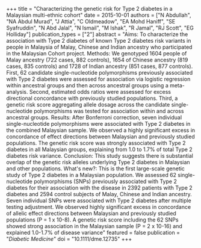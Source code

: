 +++
title = "Characterizing the genetic risk for Type 2 diabetes in a Malaysian multi-ethnic cohort"
date = 2015-10-01
authors = ["N Abdullah", "NA Abdul Murad", "J Attia", "C Oldmeadow", "EA Mohd Haniff", "SE Syafruddin", "N Abd Jalal", "N Ismail", "M Ishak", "R Jamal", "RJ Scott", "EG Holliday"]
publication_types = ["2"]
abstract = "Aims: To characterize the association with Type 2 diabetes of known Type 2 diabetes risk variants in people in Malaysia of Malay, Chinese and Indian ancestry who participated in the Malaysian Cohort project. Methods: We genotyped 1604 people of Malay ancestry (722 cases, 882 controls), 1654 of Chinese ancestry (819 cases, 835 controls) and 1728 of Indian ancestry (851 cases, 877 controls). First, 62 candidate single-nucleotide polymorphisms previously associated with Type 2 diabetes were assessed for association via logistic regression within ancestral groups and then across ancestral groups using a meta-analysis. Second, estimated odds ratios were assessed for excess directional concordance with previously studied populations. Third, a genetic risk score aggregating allele dosage across the candidate single-nucleotide polymorphisms was tested for association within and across ancestral groups. Results: After Bonferroni correction, seven individual single-nucleotide polymorphisms were associated with Type 2 diabetes in the combined Malaysian sample. We observed a highly significant excess in concordance of effect directions between Malaysian and previously studied populations. The genetic risk score was strongly associated with Type 2 diabetes in all Malaysian groups, explaining from 1.0 to 1.7% of total Type 2 diabetes risk variance. Conclusion: This study suggests there is substantial overlap of the genetic risk alleles underlying Type 2 diabetes in Malaysian and other populations. What's new?: This is the first large-scale genetic study of Type 2 diabetes in a Malaysian population. We assessed 62 single-nucleotide polymorphisms (SNPs) previously associated with Type 2 diabetes for their association with the disease in 2392 patients with Type 2 diabetes and 2594 control subjects of Malay, Chinese and Indian ancestry. Seven individual SNPs were associated with Type 2 diabetes after multiple testing adjustment. We observed highly significant excess in concordance of allelic effect directions between Malaysian and previously studied populations (P = 1 x 10-8). A genetic risk score including the 62 SNPs showed strong association in the Malaysian sample (P = 2 x 10-16) and explained 1.0-1.7% of disease variance"
featured = false
publication = "*Diabetic Medicine*"
doi = "10.1111/dme.12735"
+++

